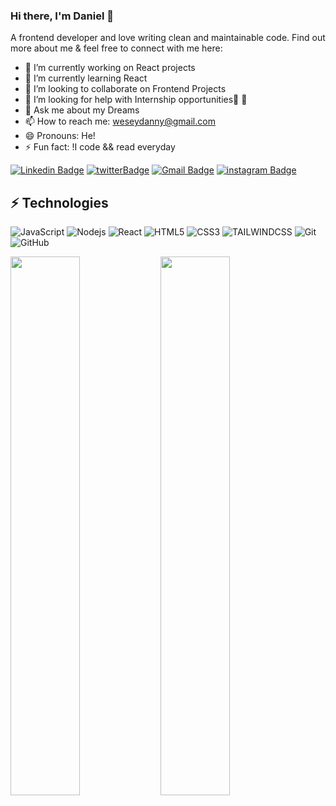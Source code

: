 
### Hi there, I'm Daniel 👋

A frontend developer and love writing clean and maintainable code. Find out more about me & feel free to connect with me here:

- 🔭 I’m currently working on React projects
- 🌱 I’m currently learning React
- 👯 I’m looking to collaborate on Frontend Projects
- 🤔 I’m looking for help with Internship opportunities💪 🏾
- 💬 Ask me about my Dreams 
- 📫 How to reach me: weseydanny@gmail.com
- 😄 Pronouns: He!
- ⚡ Fun fact: !I code && read everyday

[![Linkedin Badge](https://img.shields.io/badge/-danielWesey-blue?style=flat-square&logo=Linkedin&logoColor=white&link=https://www.linkedin.com/in/daniel-wesey/)](https://www.linkedin.com/in/daniel-wesey/)
[![twitterBadge](https://img.shields.io/badge/daniel_Wesey-c14438?style=flat-square&logo=twitter&logoColor=white&link=https://daniel_Wesey.com/)](https://twitter.com/daniel_wesey/)
[![Gmail Badge](https://img.shields.io/badge/-weseydanny@gmail.com-c14438?style=flat-square&logo=Gmail&logoColor=white&link=mailto:weseydanny@gmail.com)](mailto:weseydanny@gmail.com)
[![instagram Badge](https://img.shields.io/badge/weseyofafrica-1877F2?style=flat-square&logo=instagram&logoColor=white&link=https://www.instagram.com/weseyofafrica/)](https://www.instagram.com/danielWesey/)


## ⚡ Technologies

![JavaScript](https://img.shields.io/badge/-JavaScript-black?style=flat-square&logo=javascript)
![Nodejs](https://img.shields.io/badge/-Nodejs-black?style=flat-square&logo=Node.js)
![React](https://img.shields.io/badge/-React-black?style=flat-square&logo=react)
![HTML5](https://img.shields.io/badge/-HTML5-E34F26?style=flat-square&logo=html5&logoColor=white)
![CSS3](https://img.shields.io/badge/-CSS3-1572B6?style=flat-square&logo=css3)
![TAILWINDCSS](https://img.shields.io/badge/-TAILWINDCSS-black?style=flat-square&logo=tailwindcss)
![Git](https://img.shields.io/badge/-Git-black?style=flat-square&logo=git)
![GitHub](https://img.shields.io/badge/-GitHub-182717?style=flat-square&logo=github)


<img align="left" width="47%" src="https://github-readme-stats.vercel.app/api?username=Biggerwad&show_icons=true&theme=radical"  />

<img align="left" width="47%" src="https://github-readme-stats.vercel.app/api/top-langs/?username=Biggerwad"  />
